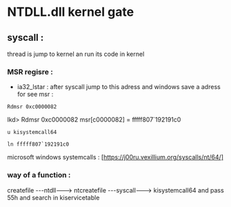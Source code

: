 # NTDLL.dll kernel gate 

## syscall : 

thread is jump to kernel an run its code in kernel 

### MSR regisre : 
+ ia32_lstar : after syscall jump to  this adress and windows save a adress
for see msr :
```
Rdmsr 0xc0000082

```
lkd> Rdmsr 0xc0000082
msr[c0000082] = fffff807`192191c0

```
u kisystemcall64
```
```
ln fffff807`192191c0
```

microsoft windows systemcalls : [https://j00ru.vexillium.org/syscalls/nt/64/]

### way of a function : 
createfile ---ntdll---> ntcreatefile ---syscall---> kisystemcall64  and pass 55h and search in kiservicetable 
